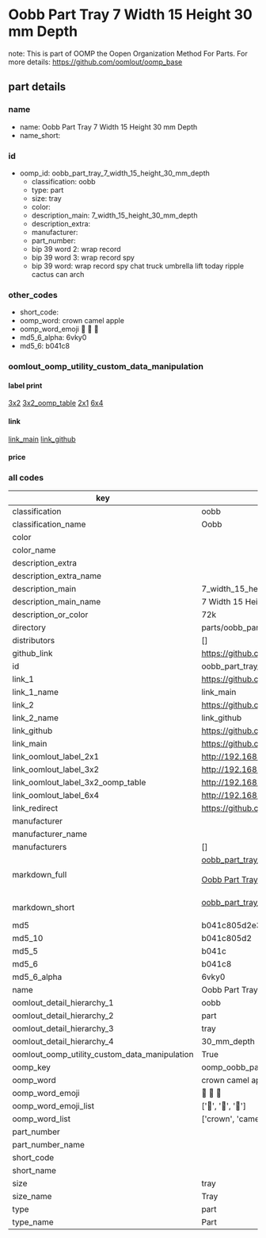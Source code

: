 # Oobb Part Tray 7 Width 15 Height 30 mm Depth  

note: This is part of OOMP the Oopen Organization Method For Parts. For more details: https://github.com/oomlout/oomp_base

##  part details
  







### name
* name: Oobb Part Tray 7 Width 15 Height 30 mm Depth
* name_short: 
### id
* oomp_id: oobb_part_tray_7_width_15_height_30_mm_depth
  * classification: oobb
  * type: part
  * size: tray
  * color: 
  * description_main: 7_width_15_height_30_mm_depth
  * description_extra: 
  * manufacturer: 
  * part_number: 
  * bip 39 word 2: wrap record
  * bip 39 word 3: wrap record spy
  * bip 39 word: wrap record spy chat truck umbrella lift today ripple cactus can arch

### other_codes
* short_code: 
* oomp_word: crown camel apple
* oomp_word_emoji :crown: :camel: :apple:
* md5_6_alpha: 6vky0
* md5_6: b041c8






### oomlout_oomp_utility_custom_data_manipulation
#### label print
[3x2](http://192.168.1.245:1112/?label=oomp%206vky0)
[3x2_oomp_table](http://192.168.1.108:1112/?label=oomp%206vky0)
[2x1](http://192.168.1.242:1112/?label=oomp%206vky0)
[6x4](http://192.168.1.55:1112/?label=oomp%206vky0)    

#### link

[link_main](https://github.com/oomlout/oomlout_oomp_version_1_messy/tree/main/parts/oobb_part_tray_7_width_15_height_30_mm_depth) [link_github](https://github.com/oomlout/oomlout_oomp_version_1_messy/tree/main/parts/oobb_part_tray_7_width_15_height_30_mm_depth)                             

#### price







### all codes 
| key | value |  
| --- | --- |  
| classification | oobb |  
| classification_name | Oobb |  
| color |  |  
| color_name |  |  
| description_extra |  |  
| description_extra_name |  |  
| description_main | 7_width_15_height_30_mm_depth |  
| description_main_name | 7 Width 15 Height 30 mm Depth |  
| description_or_color | 72k |  
| directory | parts/oobb_part_tray_7_width_15_height_30_mm_depth |  
| distributors | [] |  
| github_link | https://github.com/oomlout/oomlout_oomp_part_src/tree/main/parts/oobb_part_tray_7_width_15_height_30_mm_depth |  
| id | oobb_part_tray_7_width_15_height_30_mm_depth |  
| link_1 | https://github.com/oomlout/oomlout_oomp_version_1_messy/tree/main/parts/oobb_part_tray_7_width_15_height_30_mm_depth |  
| link_1_name | link_main |  
| link_2 | https://github.com/oomlout/oomlout_oomp_version_1_messy/tree/main/parts/oobb_part_tray_7_width_15_height_30_mm_depth |  
| link_2_name | link_github |  
| link_github | https://github.com/oomlout/oomlout_oomp_version_1_messy/tree/main/parts/oobb_part_tray_7_width_15_height_30_mm_depth |  
| link_main | https://github.com/oomlout/oomlout_oomp_version_1_messy/tree/main/parts/oobb_part_tray_7_width_15_height_30_mm_depth |  
| link_oomlout_label_2x1 | http://192.168.1.242:1112/?label=oomp%206vky0 |  
| link_oomlout_label_3x2 | http://192.168.1.245:1112/?label=oomp%206vky0 |  
| link_oomlout_label_3x2_oomp_table | http://192.168.1.108:1112/?label=oomp%206vky0 |  
| link_oomlout_label_6x4 | http://192.168.1.55:1112/?label=oomp%206vky0 |  
| link_redirect | https://github.com/oomlout/oomlout_oomp_version_1_messy/tree/main/parts/oobb_part_tray_7_width_15_height_30_mm_depth |  
| manufacturer |  |  
| manufacturer_name |  |  
| manufacturers | [] |  
| markdown_full | [oobb_part_tray_7_width_15_height_30_mm_depth](none)<br>[](none)<br>[Oobb Part Tray 7 Width 15 Height 30 Mm Depth](none)<br><br> |  
| markdown_short | [oobb_part_tray_7_width_15_height_30_mm_depth](none)<br><br> |  
| md5 | b041c805d2e3502fb0f4926da6acf7f0 |  
| md5_10 | b041c805d2 |  
| md5_5 | b041c |  
| md5_6 | b041c8 |  
| md5_6_alpha | 6vky0 |  
| name | Oobb Part Tray 7 Width 15 Height 30 mm Depth |  
| oomlout_detail_hierarchy_1 | oobb |  
| oomlout_detail_hierarchy_2 | part |  
| oomlout_detail_hierarchy_3 | tray |  
| oomlout_detail_hierarchy_4 | 30_mm_depth |  
| oomlout_oomp_utility_custom_data_manipulation | True |  
| oomp_key | oomp_oobb_part_tray_7_width_15_height_30_mm_depth |  
| oomp_word | crown camel apple |  
| oomp_word_emoji | :crown: :camel: :apple: |  
| oomp_word_emoji_list | [':crown:', ':camel:', ':apple:'] |  
| oomp_word_list | ['crown', 'camel', 'apple'] |  
| part_number |  |  
| part_number_name |  |  
| short_code |  |  
| short_name |  |  
| size | tray |  
| size_name | Tray |  
| type | part |  
| type_name | Part |  
